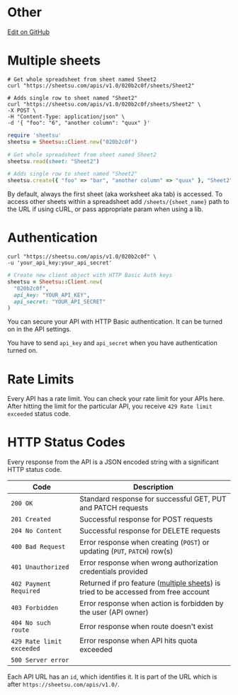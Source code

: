 # Other
<a href="//github.com/sheetsu/docs/tree/master/source/includes/_other.md" target="_blank" class="gh-button"><i class="fa fa-github"></i> Edit on GitHub</a>

# Multiple sheets
```shell
# Get whole spreadsheet from sheet named Sheet2
curl "https://sheetsu.com/apis/v1.0/020b2c0f/sheets/Sheet2"
```

```shell
# Adds single row to sheet named "Sheet2"
curl "https://sheetsu.com/apis/v1.0/020b2c0f/sheets/Sheet2" \
-X POST \
-H "Content-Type: application/json" \
-d '{ "foo": "6", "another column": "quux" }'
```

```ruby
require 'sheetsu'
sheetsu = Sheetsu::Client.new("020b2c0f")
```

```ruby
# Get whole spreadsheet from sheet named Sheet2
sheetsu.read(sheet: "Sheet2")
```

```ruby
# Adds single row to sheet named "Sheet2"
sheetsu.create({ "foo" => "bar", "another column" => "quux" }, "Sheet2")
```

By default, always the first sheet (aka worksheet aka tab) is accessed. To access other sheets within a spreadsheet add `/sheets/{sheet_name}` path to the URL if using cURL, or pass appropriate param when using a lib.

# Authentication
```shell
curl "https://sheetsu.com/apis/v1.0/020b2c0f" \
-u 'your_api_key:your_api_secret'
```

```ruby
# Create new client object with HTTP Basic Auth keys
sheetsu = Sheetsu::Client.new(
  "020b2c0f",
  api_key: "YOUR_API_KEY",
  api_secret: "YOUR_API_SECRET"
)
```

You can secure your API with HTTP Basic authentication. It can be turned on in the API settings.

You have to send `api_key` and `api_secret` when you have authentication turned on.

# Rate Limits
Every API has a rate limit. You can check your rate limit for your APIs here. After hitting the limit for the particular API, you receive `429 Rate limit exceeded` status code.

# HTTP Status Codes
Every response from the API is a JSON encoded string with a significant HTTP status code.

Code | Description
-----|------------
`200 OK` | Standard response for successful GET, PUT and PATCH requests
`201 Created` | Successful response for POST requests
`204 No Content` | Successful response for DELETE requests
`400 Bad Request` | Error response when creating (`POST`) or updating (`PUT`, `PATCH`) row(s)
`401 Unauthorized` | Error response when wrong authorization credentials provided
`402 Payment Required` | Returned if pro feature ([multiple sheets](#multiple-sheets)) is tried to be accessed from free account
`403 Forbidden` | Error response when action is forbidden by the user (API owner)
`404 No such route` | Error response when route doesn't exist
`429 Rate limit exceeded` | Error response when API hits quota exceeded
`500 Server error` | 

Each API URL has an `id`, which identifies it. It is part of the URL which is after `https://sheetsu.com/apis/v1.0/`.
